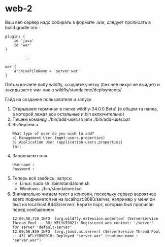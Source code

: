 # web-2

Ваш веб сервер надо собирать в формате .war, следует прописать в build.gradle это -
```gragle
plugins {
    id 'java'
    id 'war'
}

        ...
        
war {
    archiveFileName = 'server.war'
}

```

Потом качаете либу wildfly, создаёте учётку (без неё нихуя не выйдет) и закидываете war-ник в wildfly/standalone/deployments/

Гайд на создание пользователя и запуск
1. Открываем терминал в папке wildfly-34.0.0.Beta1 (в общем та папка, в которой лежат все остальные и bin включительно)
2. Пишем команду ./bin/add-user.sh или ./bin/add-user.bat
3. Выбираем а
    ```shell
    What type of user do you wish to add?
    a) Management User (mgmt-users.properties)
    b) Application User (application-users.properties)
    (a):
    ```
4. Заполняем поля
    ```shell
    Username :
    Password :
    ```
5. Теперь всё заебись, запуск:
   - Linux: sudo sh ./bin/standalone.sh
   - Windows: ./bin/standalone.bat
6. Внимательно читаем текст в консоли, поскольку сервер вероятнее всего поднимется не на localhost:8080/server, например у меня он был на localhost:8443/server/.
Берите порт, который был прописан перед сообщением 
    ```shell
    12:00:50,720 INFO  [org.wildfly.extension.undertow] (ServerService Thread Pool -- 80) WFLYUT0021: Registered web context: '/server' for server 'default-server'
    12:00:50,859 INFO  [org.jboss.as.server] (ServerService Thread Pool -- 45) WFLYSRV0010: Deployed "server.war" (runtime-name : "server.war")
    
    ```
